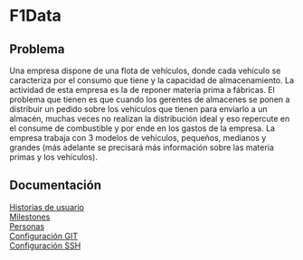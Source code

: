 # F1Data

## Problema

Una empresa dispone de una flota de vehículos, donde cada vehículo se caracteriza por el consumo que tiene y la capacidad de almacenamiento. La actividad de esta empresa es la de reponer materia prima a fábricas. El problema que tienen es que cuando los gerentes de almacenes se ponen a distribuir un pedido sobre los vehículos que tienen para enviarlo a un almacén, muchas veces no realizan la distribución ideal y eso repercute en el consume de combustible y por ende en los gastos de la empresa. La empresa trabaja con 3 modelos de vehículos, pequeños, medianos y grandes (más adelante se precisará más información sobre las materia primas y los vehículos).

## Documentación

[Historias de usuario](./docs/historiasUsuario.md)
<br>
[Milestones](./docs/milestones.md)
<br>
[Personas](./docs/personas.md)
<br>
[Configuración GIT](./docs/git.png)
<br>
[Configuración SSH](./docs/ssh.png)

